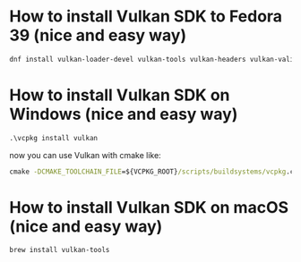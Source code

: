 # How to install Vulkan SDK to Fedora 39 (nice and easy way)
```bash
dnf install vulkan-loader-devel vulkan-tools vulkan-headers vulkan-validation-layers-devel
```
# How to install Vulkan SDK on Windows (nice and easy way)
```cmd
.\vcpkg install vulkan 
```
now you can use Vulkan with cmake like:
```cmd
cmake -DCMAKE_TOOLCHAIN_FILE=${VCPKG_ROOT}/scripts/buildsystems/vcpkg.cmake
```
# How to install Vulkan SDK on macOS (nice and easy way)
```bash
brew install vulkan-tools
```
